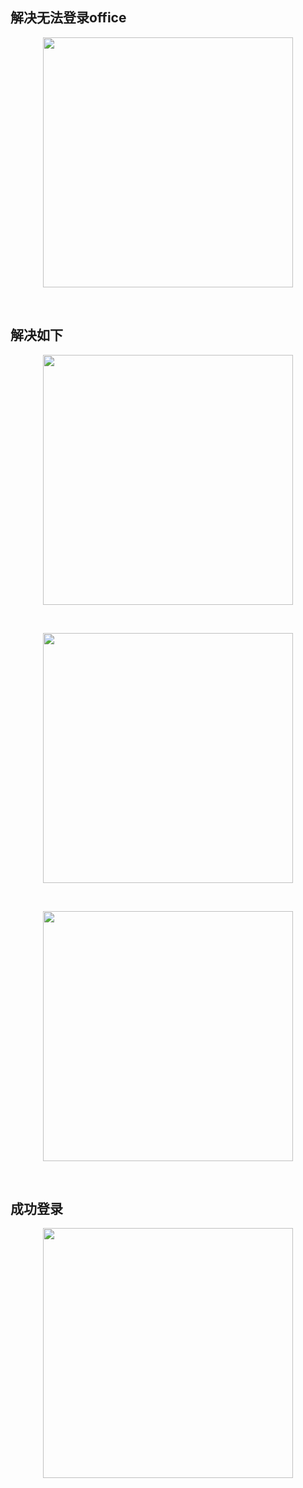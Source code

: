 ## 解决无法登录office

<p align="center"><img src="https://cdn.jsdelivr.net/gh/zb9678/img@main/im7/03.15:18:58:20.png" style="width:400px;"></p><br>

## 解决如下 

<p align="center"><img src="https://cdn.jsdelivr.net/gh/zb9678/img@main/im7/03.15:19:00:42.png" style="width:400px;"></p><br>

<p align="center"><img src="https://cdn.jsdelivr.net/gh/zb9678/img@main/im7/03.15:19:03:42.png" style="width:400px;"></p><br>

<p align="center"><img src="https://cdn.jsdelivr.net/gh/zb9678/img@main/im7/03.15:19:05:11.png" style="width:400px;"></p><br>


## 成功登录

<p align="center"><img src="https://cdn.jsdelivr.net/gh/zb9678/img@main/im7/03.15:19:04:21.png" style="width:400px;"></p><br>